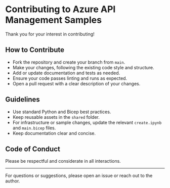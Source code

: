 # Contributing to Azure API Management Samples

Thank you for your interest in contributing!

## How to Contribute

- Fork the repository and create your branch from `main`.
- Make your changes, following the existing code style and structure.
- Add or update documentation and tests as needed.
- Ensure your code passes linting and runs as expected.
- Open a pull request with a clear description of your changes.

## Guidelines

- Use standard Python and Bicep best practices.
- Keep reusable assets in the `shared` folder.
- For infrastructure or sample changes, update the relevant `create.ipynb` and `main.bicep` files.
- Keep documentation clear and concise.

## Code of Conduct

Please be respectful and considerate in all interactions.

---

For questions or suggestions, please open an issue or reach out to the author.
